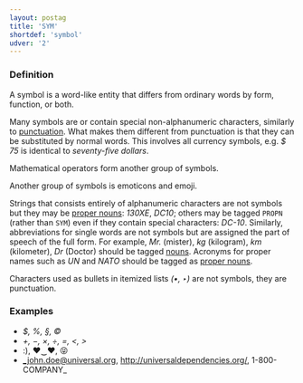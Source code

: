 ```yaml
---
layout: postag
title: 'SYM'
shortdef: 'symbol'
udver: '2'
---
```


### Definition

A symbol is a word-like entity that differs from ordinary words by
form, function, or both.

Many symbols are or contain special non-alphanumeric characters,
similarly to [punctuation](PUNCT).  What makes them different from
punctuation is that they can be substituted by normal words.  This
involves all currency symbols, e.g. _$ 75_ is identical to
_seventy-five dollars_.

Mathematical operators form another group of symbols.

Another group of symbols is emoticons and emoji.

Strings that consists entirely of alphanumeric characters are not
symbols but they may be [proper nouns](PROPN): _130XE_, _DC10_; others
may be tagged `PROPN` (rather than `SYM`) even if they contain special
characters: _DC-10_. Similarly, abbreviations for single words are not symbols but are assigned the part of speech of the full form. For example, _Mr._ (mister), _kg_ (kilogram), _km_ (kilometer), _Dr_ (Doctor) should be tagged [nouns](NOUN). Acronyms for proper names such as _UN_ and _NATO_ should be tagged as [proper nouns](PROPN).

Characters used as bullets in itemized lists _(•, ‣)_ are not symbols,
they are punctuation.

### Examples

- _$, %, §, ©_
- _+, −, ×, ÷, =, <, >_
- :), ♥‿♥, 😝
- _john.doe@universal.org, http://universaldependencies.org/, 1-800-COMPANY_
<!-- Interlanguage links updated Út zář 29 18:40:49 CEST 2020 -->
